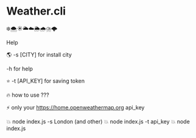 # Weather.cli

❄️🌨☀️🌥☁️🌦🌧⛈🌩

Help

🌎 -s [CITY] for install city

-h for help

⭐️ -t [API_KEY] for saving token


🔥 how to use ???

⚡️ only  your  https://home.openweathermap.org api_key

💥 node index.js -s London (and other)
 💥 node index.js -t api_key
  💥 node index.js

